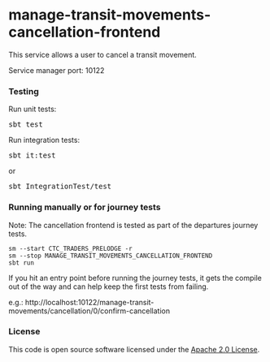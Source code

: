 
# manage-transit-movements-cancellation-frontend

This service allows a user to cancel a transit movement.

Service manager port: 10122

### Testing

Run unit tests:
<pre>sbt test</pre>  
Run integration tests:  
<pre>sbt it:test</pre>  
or
<pre>sbt IntegrationTest/test</pre> 

### Running manually or for journey tests

Note: The cancellation frontend is tested as part of the departures journey tests.

    sm --start CTC_TRADERS_PRELODGE -r
    sm --stop MANAGE_TRANSIT_MOVEMENTS_CANCELLATION_FRONTEND
    sbt run

If you hit an entry point before running the journey tests, it gets the compile out of the way and can help keep the first tests from failing.  

e.g.: http://localhost:10122/manage-transit-movements/cancellation/0/confirm-cancellation

### License

This code is open source software licensed under the [Apache 2.0 License]("http://www.apache.org/licenses/LICENSE-2.0.html").

